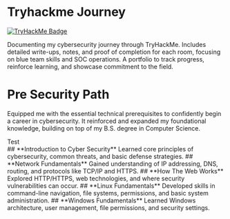 # Tryhackme Journey
[![TryHackMe Badge](https://tryhackme-badges.s3.amazonaws.com/ReynaldJay.png)](https://tryhackme.com/p/ReynaldJay)

Documenting my cybersecurity journey through TryHackMe. Includes detailed write-ups, notes, and proof of completion for each room, focusing on blue team skills and SOC operations. A portfolio to track progress, reinforce learning, and showcase commitment to the field.

# Pre Security Path
Equipped me with the essential technical prerequisites to confidently begin a career in cybersecurity. It reinforced and expanded my foundational knowledge, building on top of my B.S. degree in Computer Science. 
<summary>Test</summary>
## **Introduction to Cyber Security**
Learned core principles of cybersecurity, common threats, and basic defense strategies.
## **Network Fundamentals**
Gained understanding of IP addressing, DNS, routing, and protocols like TCP/IP and HTTPS.
## **How The Web Works**
Explored HTTP/HTTPS, web technologies, and where security vulnerabilities can occur.
## **Linux Fundamentals**
Developed skills in command-line navigation, file systems, permissions, and basic system administration.
## **Windows Fundamentals**
Learned Windows architecture, user management, file permissions, and security settings.



